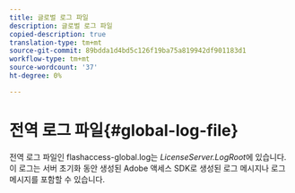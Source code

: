 ```yaml
---
title: 글로벌 로그 파일
description: 글로벌 로그 파일
copied-description: true
translation-type: tm+mt
source-git-commit: 89bdda1d4bd5c126f19ba75a819942df901183d1
workflow-type: tm+mt
source-wordcount: '37'
ht-degree: 0%

---
```



# 전역 로그 파일{#global-log-file}

전역 로그 파일인 flashaccess-global.log는 *LicenseServer.LogRoot*&#x200B;에 있습니다. 이 로그는 서버 초기화 동안 생성된 Adobe 액세스 SDK로 생성된 로그 메시지나 로그 메시지를 포함할 수 있습니다.
